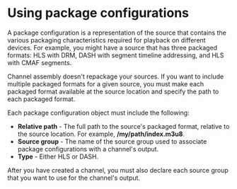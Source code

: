 # Using package configurations<a name="channel-assembly-package-configurations"></a>

A package configuration is a representation of the source that contains the various packaging characteristics required for playback on different devices\. For example, you might have a source that has three packaged formats: HLS with DRM, DASH with segment timeline addressing, and HLS with CMAF segments\.

 Channel assembly doesn't repackage your sources\. If you want to include multiple packaged formats for a given source, you must make each packaged format available at the source location and specify the path to each packaged format\.

 Each package configuration object must include the following: 
+ **Relative path** \- The full path to the source's packaged format, relative to the source location\. For example, **/my/path/index\.m3u8**\.
+ **Source group** \- The name of the source group used to associate package configurations with a channel's output\.
+ **Type** \- Either HLS or DASH\.

 After you have created a channel, you must also declare each source group that you want to use for the channel's output\. 